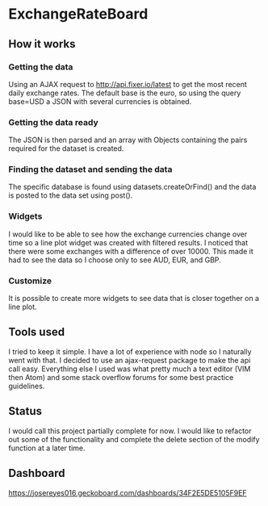 # ExchangeRateBoard

## How it works

### Getting the data

Using an AJAX request to http://api.fixer.io/latest to get the most recent daily exchange rates. The default base is the euro, so using the query base=USD a JSON with several currencies is obtained.

### Getting the data ready

The JSON is then parsed and an array with Objects containing the pairs required for the dataset is created.

### Finding the dataset and sending the data

The specific database is found using datasets.createOrFind() and the data is posted to the data set using post().

### Widgets

I would like to be able to see how the exchange currencies change over time so a line plot widget was created with filtered results. I noticed that there were some exchanges with a difference of over 10000. This made it had to see the data so I choose only to see AUD, EUR, and GBP.

### Customize

It is possible to create more widgets to see data that is closer together on a line plot.

## Tools used

I tried to keep it simple. I have a lot of experience with node so I naturally went with that. I decided to use an ajax-request package to make the api call easy. Everything else I used  was what pretty much a text editor (VIM then Atom) and some stack overflow forums for some best practice guidelines.

## Status

I would call this project partially complete for now. I would like to refactor out some of the functionality and complete the delete section of the modify function at a later time.

## Dashboard

https://josereyes016.geckoboard.com/dashboards/34F2E5DE5105F9EF
